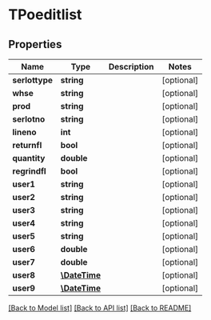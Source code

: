 # TPoeditlist

## Properties
Name | Type | Description | Notes
------------ | ------------- | ------------- | -------------
**serlottype** | **string** |  | [optional] 
**whse** | **string** |  | [optional] 
**prod** | **string** |  | [optional] 
**serlotno** | **string** |  | [optional] 
**lineno** | **int** |  | [optional] 
**returnfl** | **bool** |  | [optional] 
**quantity** | **double** |  | [optional] 
**regrindfl** | **bool** |  | [optional] 
**user1** | **string** |  | [optional] 
**user2** | **string** |  | [optional] 
**user3** | **string** |  | [optional] 
**user4** | **string** |  | [optional] 
**user5** | **string** |  | [optional] 
**user6** | **double** |  | [optional] 
**user7** | **double** |  | [optional] 
**user8** | [**\DateTime**](\DateTime.md) |  | [optional] 
**user9** | [**\DateTime**](\DateTime.md) |  | [optional] 

[[Back to Model list]](../README.md#documentation-for-models) [[Back to API list]](../README.md#documentation-for-api-endpoints) [[Back to README]](../README.md)


